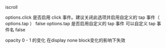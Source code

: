 iscroll

options.click	是否启用 click 事件。建议关闭此选项并启用自定义的 tap 事件（ options.tap ）	false
options.tap	是否启用自定义的 tap 事件 可以自定义 tap 事件名	false

opacity 0 - 1 的变化 在display none block变化的影响下失效

